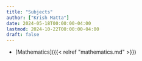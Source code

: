 ```yaml
---
title: "Subjects"
author: ["Krish Matta"]
date: 2024-05-18T00:00:00-04:00
lastmod: 2024-10-22T00:00:00-04:00
draft: false
---
```


-   [Mathematics]({{< relref "mathematics.md" >}})
